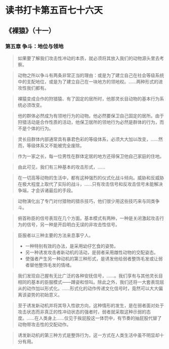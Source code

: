 # 读书打卡第五百七十六天
## 《裸猿》（十一）
### 第五章 争斗：地位与领地

> 如果要了解我们攻击性冲动的本质，就必须将其放入我们的动物源头里去考察。

> 动物之所以争斗有两条非常正当的理由：或是为了建立自己在社会等级系统中的支配地位，或是为了建立自己在一块地方的领地权。……两种形式的进攻性我们都有。

> 裸猿变成合作的狩猎猿、有了固定的居所时，他那灵长目动物的基本行为系统必须改变。

> 他的群体必然成为有领地行为的动物。他必然要保卫自己固定的居所。由于狩猎活动是合作性质的活动，他保卫居所的领地行为必然是群体的行为，而不是个体的行为。

> 灵长目群体内部通常具有暴君色彩的等级体系，必须大大加以改变，……然而，等级体系又不能被完全废除。

> 作为一家之长，每一位男性在群体定居的地方还得保卫他自己家庭的住地。

> 由此可见，我们有三种基本的攻击形式，……

> 在一切高等动物的生活中，都有这种强烈的仪式化战斗倾向。威胁和反威胁在极大程度上取代了实际的战斗，……只有攻击信号和反攻击信号未能解决争端，才会诉诸最后的手段。

> 动物演化出了专门对付猎物的猎杀技巧，他们很少用这些技巧来与同类争斗。

> 俯首称臣的信号表现在几个方面。基本模式有两种，一种是关闭激起攻击行为的信号，另一种是开启明白无误的非攻击性信号。

> 臣服者以三种主要的方法来息事宁人。
> * 一种特别有效的办法，是采用幼仔乞食的姿势。
> * 另一种诱发攻击者新动机的活动，是弱者采用雌性动物的交配姿态。
> * 使强者产生另一种动机的第三种形式，是诱发他给弱者整饰毛发或让弱者替他整饰毛发的情绪。

> 我们发现自己握有无比广泛的各种安抚信号，……。我们享有与其他灵长目相同的基本的臣服模式——蹲姿和惊叫。除此之外，我们还将一大套表现屈从的动作加以形式化。……形式化的动作传递文化信号时，竟然可以大大偏离该姿势的初始意义。

> 至于诱发新动机并将其导入性欲方向，这种情形的发生，是在弱者面对处于攻击状态而非真正的性冲动状态的强者时，弱者就采取这种示弱的态度。……在人类身上……仅见于挨屁股这一体罚中，有节奏的抽屁股代替了动物带攻击性的交配动作。

> 诱发新动机的第三种方式是整饰行为，这一方式在人类生活中虽不明显却十分有用。